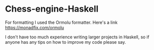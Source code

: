 # Chess-engine-Haskell
For formatting I used the Ormolu formatter. Here's a link https://monadfix.com/ormolu

I don't have too much experience writing larger projects in Haskell, so if anyone has any tips on how to improve my code please say.

